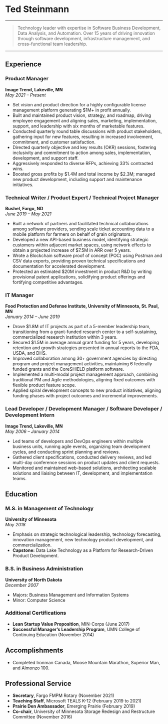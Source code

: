 Ted Steinmann
============

----

> Technology leader with expertise in Software Business Development, Data Analysis, and Automation. Over 15 years of driving innovation through software development, infrastructure management, and cross-functional team leadership.

----

## Experience

### Product Manager
**Image Trend, Lakeville, MN**  
*May 2021 – Present*

- Set vision and product direction for a highly configurable license management platform generating $1M+ in profit annually.
- Built and maintained product vision, strategy, and roadmap, driving employee engagement and aligning sales, marketing, implementation, support, and leadership with six months of marketable features.
- Conducted quarterly round table discussions with product stakeholders, gathering input for new features, resulting in increased involvement, commitment, and customer satisfaction.
- Directed quarterly objective and key results (OKR) sessions, fostering inclusivity and commitment to action among sales, implementation, development, and support staff.
- Aggressively responded to diverse RFPs, achieving 33% contracted wins.
- Boosted gross profits by $1.4M and total income by $2.3M; managed new product development, including support and maintenance initiatives.

### Technical Writer / Product Expert / Technical Project Manager
**Bushel, Fargo, ND**  
*June 2019 – May 2021*

- Built a network of partners and facilitated technical collaborations among software providers, sending scale ticket accounting data to a mobile platform for farmers on behalf of grain originators.
- Developed a new API-based business model, identifying strategic customers within adjacent market spaces, using network effects to obtain a projected increase of $7.5M in ARR over 5 years.
- Wrote a Blockchain software proof of concept (POC) using Postman and CSV data exports, providing proven technical specifications and documentation for accelerated development.
- Protected an estimated $20M investment in product R&D by writing provisional patent applications, solidifying product offerings and fortifying competitive advantages.

### IT Manager
**Food Protection and Defense Institute, University of Minnesota, St. Paul, MN**  
*January 2014 – June 2019*

- Drove $1.8M of IT projects as part of a 5-member leadership team, transitioning from a grant-funded research center to a self-sustaining, commercialized research institution within 3 years.
- Secured $1.5M in average annual grant funding for 5 years, developing retention and growth strategies presented in annual reports to the FDA, USDA, and DHS.
- Improved collaboration among 30+ government agencies by directing program and project management activities, maintaining 6 federally funded grants and the CoreSHIELD platform software.
- Implemented a multi-modal project management approach, combining traditional PM and Agile methodologies, aligning fixed outcomes with flexible product feature scope.
- Applied spiral development concepts to new product initiatives, aligning funding phases with project outcomes and incremental improvements.

### Lead Developer / Development Manager / Software Developer / Development Intern
**Image Trend, Lakeville, MN**  
*May 2006 – January 2014*

- Led teams of developers and DevOps engineers within multiple business units, running agile events, organizing team development cycles, and conducting sprint planning and reviews.
- Gathered client specifications, conducted delivery reviews, and led multi-day conference sessions on product updates and client requests.
- Monitored and maintained web-based solutions, architecting scalable solutions and liaising between IT, development, and implementation teams.

## Education

### M.S. in Management of Technology
**University of Minnesota**  
*May 2018*

- Emphasis on strategic technological leadership, technology forecasting, innovation management, new technology product development, and commercialization.
- **Capstone:** Data Lake Technology as a Platform for Research-Driven Product Development.

### B.S. in Business Administration
**University of North Dakota**  
*December 2007*

- Majors: Business Management and Information Systems
- Minor: Computer Science

### Additional Certifications
- **Lean Startup Value Proposition**, MIN-Corps (June 2017)
- **Successful Manager’s Leadership Program**, UMN College of Continuing Education (November 2014)

## Accomplishments
- Completed Ironman Canada, Moose Mountain Marathon, Superior Man, and Almonzo 100.

## Professional Service
- **Secretary**, Fargo FMPM Rotary (November 2021)
- **Teaching Staff**, Microsoft TEALS K-12 (February 2019 to 2021)
- **Prairie Den Ambassador**, Emerging Prairie (February 2019)
- **Co-chair**, University of Minnesota Storage Redesign and Restructure Committee (November 2016)
